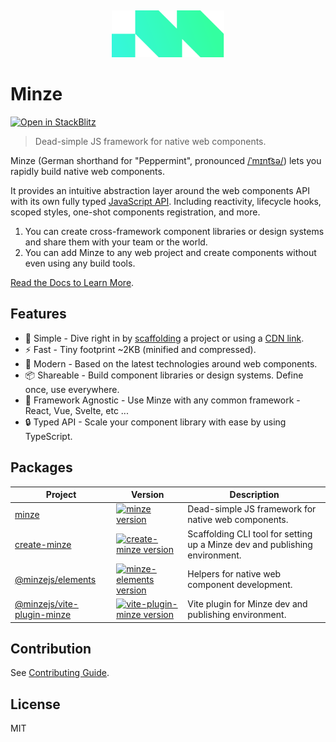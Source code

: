 &nbsp;

<p align="center">
  <a href="https://minze.dev" target="_blank" rel="noopener noreferrer">
    <img src=".github/logo.svg" alt="Minze" width="180" height="auto">
  </a>
</p>

# Minze

[![Open in StackBlitz](https://developer.stackblitz.com/img/open_in_stackblitz_small.svg)](https://stackblitz.com/github/n6ai/minze/tree/main/packages/create-minze/template-js?title=Minze&terminal=dev)

> Dead-simple JS framework for native web components.

Minze (German shorthand for "Peppermint", pronounced [/ˈmɪnt͡sə/](https://upload.wikimedia.org/wikipedia/commons/c/c2/De-Minze.ogg)) lets you rapidly build native web components.

It provides an intuitive abstraction layer around the web components API with its own fully typed [JavaScript API](https://minze.dev/api/). Including reactivity, lifecycle hooks, scoped styles, one-shot components registration, and more.

1. You can create cross-framework component libraries or design systems and share them with your team or the world.
2. You can add Minze to any web project and create components without even using any build tools.

[Read the Docs to Learn More](https://minze.dev).

## Features

- 👶 Simple - Dive right in by [scaffolding](packages/create-minze) a project or using a [CDN link](https://minze.dev/guide/installation.html#cdn).
- ⚡ Fast - Tiny footprint ~2KB (minified and compressed).
- 🚀 Modern - Based on the latest technologies around web components.
- 📦 Shareable - Build component libraries or design systems. Define once, use everywhere.
- 🎲 Framework Agnostic - Use Minze with any common framework - React, Vue, Svelte, etc ...
- 🔒 Typed API - Scale your component library with ease by using TypeScript.

## Packages

| Project                                                  | Version                                                                                                                                                     | Description                                                                 |
| -------------------------------------------------------- | ----------------------------------------------------------------------------------------------------------------------------------------------------------- | --------------------------------------------------------------------------- |
| [minze](packages/minze)                                  | [![minze version](https://img.shields.io/npm/v/minze.svg?label=%20&color=323232)](packages/minze/CHANGELOG.md)                                              | Dead-simple JS framework for native web components.                         |
| [create-minze](packages/create-minze)                    | [![create-minze version](https://img.shields.io/npm/v/create-minze.svg?label=%20&color=323232)](packages/create-minze/CHANGELOG.md)                         | Scaffolding CLI tool for setting up a Minze dev and publishing environment. |
| [@minzejs/elements](packages/minze-elements)             | [![minze-elements version](https://img.shields.io/npm/v/@minzejs/elements.svg?label=%20&color=323232)](packages/minze-elements/CHANGELOG.md)                | Helpers for native web component development.                               |
| [@minzejs/vite-plugin-minze](packages/vite-plugin-minze) | [![vite-plugin-minze version](https://img.shields.io/npm/v/@minzejs/vite-plugin-minze.svg?label=%20&color=323232)](packages/vite-plugin-minze/CHANGELOG.md) | Vite plugin for Minze dev and publishing environment.                       |

## Contribution

See [Contributing Guide](https://github.com/n6ai/minze/blob/main/.github/CONTRIBUTING.md).

## License

MIT
